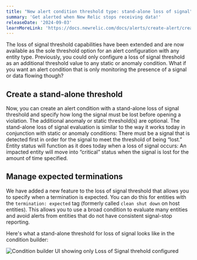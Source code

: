 ```yaml
---
title: "New alert condition threshold type: stand-alone loss of signal"
summary: 'Get alerted when New Relic stops receiving data!'
releaseDate: '2024-09-03'
learnMoreLink: 'https://docs.newrelic.com/docs/alerts/create-alert/create-alert-condition/create-nrql-alert-conditions/#signal-loss'
---
```



The loss of signal threshold capabilities have been extended and are now available as the sole threshold option for an alert configuration with any entity type. Previously, you could only configure a loss of signal threshold  as an additional threshold value to any static or anomaly condition. What if you want an alert condition that is only monitoring the presence of a signal or data flowing though?

## Create a stand-alone threshold
Now, you can create an alert condition with a stand-alone loss of signal threshold and specify how long the signal must be lost before opening a violation. The additional anomaly or static threshold(s) are optional. The stand-alone loss of signal evaluation is similar to the way it works today in conjunction with static or anomaly conditions: There must be a signal that is detected first in order for the signal to meet the threshold of being “lost.” Entity status will function as it does today when a loss of signal occurs: An impacted entity will move into “critical” status when the signal is lost for the amount of time specified.

## Manage expected terminations
We have added a new feature to the loss of signal threshold that allows you to specify when a termination is expected. You can do this for entities with the `termination: expected` tag (formerly called `clean shut down` on host entities). This allows you to use a broad condition to evaluate many entities and avoid alerts from entities that do not have consistent signal-stop reporting.

Here's what a stand-alone threshold for loss of signal looks like in the condition builder:

![Condition builder UI showing only Loss of Signal threhold configured](/images/whats-new-signal-loss-standalone.webp "Condition builder UI showing only Loss of Signal threhold configured")

